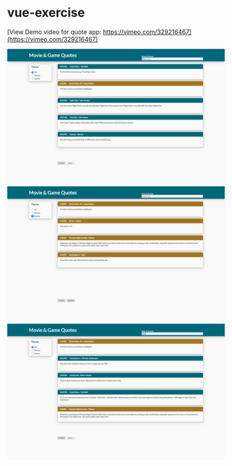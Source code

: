 # vue-exercise
[View Demo video for quote app: https://vimeo.com/329216467](https://vimeo.com/329216467)

![Watch the video](quote_app_01.png)
![Demo quote app filter](quote_app_02_filter.png)
![Demo quote app quote text search](quote_app_03_quote-text-search.png)
